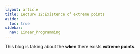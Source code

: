 ```yaml
---
layout: article
title: Lecture 12:Existence of extreme points
aside:
  toc: true
sidebar:
  nav: Linear_Programming
---
```


This blog is talking about the <b>when</b> there exists <b>extreme points</b>.

<!--more--> 
